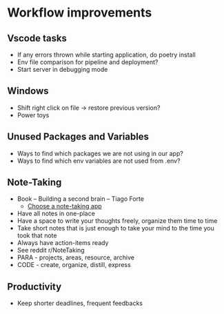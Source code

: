 # Workflow improvements

## Vscode tasks

- If any errors thrown while starting application, do poetry install
- Env file comparison for pipeline and deployment?
- Start server in debugging mode

## Windows

- Shift right click on file -> restore previous version?
- Power toys

## Unused Packages and Variables

- Ways to find which packages we are not using in our app?
- Ways to find which env variables are not used from .env?

## Note-Taking

- Book – Building a second brain – Tiago Forte
  - [Choose a note-taking app](https://www.buildingasecondbrain.com/resources)
- Have all notes in one-place
- Have a space to write your thoughts freely, organize them time to time
- Take short notes that is just enough to take your mind to the time you took that note
- Always have action-items ready
- See reddit r/NoteTaking
- PARA - projects, areas, resource, archive
- CODE - create, organize, distill, express

## Productivity

- Keep shorter deadlines, frequent feedbacks